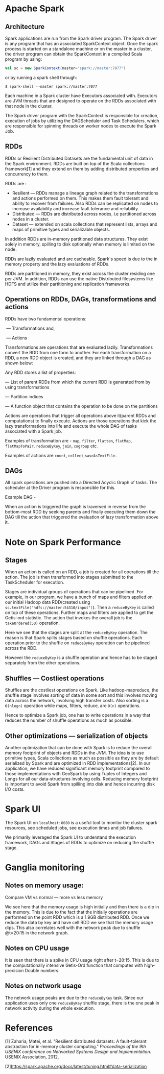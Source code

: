 # Apache Spark

## Architecture

Spark applications are run from the Spark driver program. The Spark driver is any program that has an associated SparkContext object. Once the spark process is started on a standalone machine or on the master in a cluster, the driver program can obtain the SparkContext in a compiled Scala program by using:

```scala
val sc = new SparkContext(master="spark://master:7077")
```

or by running a spark shell through:

```shell
$ spark-shell --master spark://master:7077
```

Each machine in a Spark cluster have Executors associated with. Executors are JVM threads that are designed to operate on the RDDs associated with that node in the cluster.

The Spark driver program with the SparkContext is responsible for creation, execution of jobs by utilizing the DAGScheduler and Task Schedulers, which are responsible for spinning threads on worker nodes to execute the Spark Job.

## RDDs

RDDs or Resilient Distributed Datasets are the fundamental unit of data in the Spark environment. RDDs are built on top of the Scala collections framework[1] and they extend on them by adding distributed properties and concurrency to them.

RDDs are :

- Resilient — RDDs manage a lineage graph related to the transformations and actions performed on them. This makes them fault tolerant and ability to recover from failures. Also RDDs can be replicated on nodes to increase availability and increase fault tolerance and reliability.
- Distributed — RDDs are distributed across nodes, i.e partitioned across nodes in a cluster.
- Dataset — extended on scala collections that represent lists, arrays and maps of primitive types and serializable objects.

In addition RDDs are in-memory partitioned data structures. They exist solely in memory, spilling to disk optionally when memory is limited on the node.

RDDs are lazily evaluated and are cacheable. Spark's speed is due to the in memory property and the lazy evaluations of RDDs.

RDDs are partitioned in memory, they exist across the cluster residing one per JVM. In addition, RDDs can use the native Distributed filesystems like HDFS and utilize their partitioning and replication frameworks.

## Operations on RDDs, DAGs, transformations and actions

RDDs have two fundamental operations:

​	— Transformations and,

​	— Actions

Transformations are operations that are evaluated lazily. Transformations convert the RDD from one form to another. For each transformation on a RDD, a new RDD object is created, and they are linked through a DAG as shown below:

<DIAG1>

Any RDD stores a list of properties:

— List of parent RDDs from which the current RDD is generated from by using transformations

— Partition indices

— A function object that contains the operation to be done on the partitions

Actions are operations that trigger all operations above it(parent RDDs and computations) to finally execute. Actions are those operations that kick the lazy transformations into life and execute the whole DAG of tasks associated with a Spark job.

Examples of transformation are - `map`, `filter`, `flatten`, `flatMap`, `flatMapToPair`, `reduceByKey`, `join`, `cogroup` etc.

Examples of actions are `count`, `collect`,`saveAsTextFile`.

## DAGs

All spark operations are pushed into a Directed Acyclic Graph of tasks. The scheduler at the Driver program is responsible for this.

Example DAG - 

<DIAG2>

When an action is triggered the graph is traversed in reverse from the bottom-most RDD by seeking parents and finally executing them down the DAG till the action that triggered the evaluation of lazy transformation above it.

# Note on Spark Performance

## Stages

When an action is called on an RDD, a job is created for all operations till the action. The job is then transformed into stages submitted to the TaskScheduler for execution.

Stages are individual groups of operations that can be pipelined. For example, in our program, we have a bunch of maps and filters applied on our initial Hadoop data RDD(created using `sc.textFile("hdfs://master:54310/input")`). Then a `reduceByKey` is called on top of these operations. Further maps and filters are applied to get the Getis-ord statistic. The action that invokes the overall job is the `takeOrdered(50)` operation.

<DIAG3>

<DIAG4>

Here we see that the stages are split at the `reduceByKey` operation. The reason is that Spark splits stages based on shuffle operations. Each operation prior to the shuffle on `reduceByKey` operation can be pipelined across the RDD.

However the `reduceByKey` is a shuffle operation and hence has to be staged separately from the other operations.

## Shuffles — Costliest operations

Shuffles are the costliest operations on Spark. Like hadoop-mapreduce, the shuffle stage involves sorting of data in some sort and this involves moving data across the network, involving high transfer costs. Also sorting is a `O(nlogn)` operation while maps, filters, reduce, are `O(n)` operations.

Hence to optimize a Spark job, one has to write operations in a way that reduces the number of shuffle operations as much as possible.

## Other optimizations — serialization of objects

Another optimization that can be done with Spark is to reduce the overall memory footprint of objects and RDDs in the JVM. The idea is to use primitive types, Scala collections as much as possible as they are by default serialized by Spark and are optimized in RDD implementations[2]. In our application, we have reduced significant memory footprint compared to those implementations with GeoSpark by using Tuples of Integers and Longs for all our data-structures involving cells. Reducing memory footprint is important to avoid Spark from spilling into disk and hence incurring disk I/O costs.



# Spark UI

The Spark UI on `localhost:8080` is a useful tool to monitor the cluster spark resources, see scheduled jobs, see execution times and job failures.

<SPARKUI>

We primarily leveraged the Spark UI to understand the execution framework, DAGs and Stages of RDDs to optimize on reducing the shuffle stage.

# Ganglia monitoring 

<Screenshots>

## Notes on memory usage:

Compare VM vs normal — more vs less memory

<memory>

We see here that the memory usage is high initially and then there is a dip in the memory. This is due to the fact that the initially operations are performed on the point RDD which is a 1.9GB distributed RDD. Once we reduce the data by key and have cell RDD we see that the memory usage dips. This also correlates well with the network peak due to shuffle @t=20:15  in the network graph.

<network>

## Notes on CPU usage

<CPU>

It is seen that there is a spike in CPU usage right after t=20:15. This is due to the computationally intensive Getis-Ord function that computes with high-precision Double numbers.

## Notes on network usage

<Network>

The network usage peaks are due to the `reduceByKey` task. Since our application uses only one `reduceByKey` shuffle stage, there is the one peak in network activity during the whole execution.





# References

[1] Zaharia, Matei, et al. "Resilient distributed datasets: A fault-tolerant abstraction for in-memory cluster computing." *Proceedings of the 9th USENIX conference on Networked Systems Design and Implementation*. USENIX Association, 2012.

[2]https://spark.apache.org/docs/latest/tuning.html#data-serialization